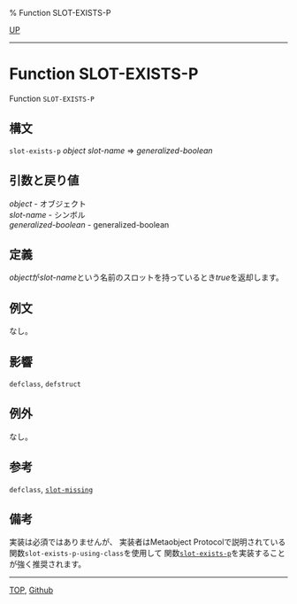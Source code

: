 % Function SLOT-EXISTS-P

[UP](7.7.html)  

---

# Function SLOT-EXISTS-P


Function `SLOT-EXISTS-P`


## 構文

`slot-exists-p` *object* *slot-name* => *generalized-boolean*


## 引数と戻り値

*object* - オブジェクト  
*slot-name* - シンボル  
*generalized-boolean* - generalized-boolean


## 定義

*object*が*slot-name*という名前のスロットを持っているとき*true*を返却します。


## 例文

なし。


## 影響

`defclass`, `defstruct`


## 例外

なし。



## 参考

`defclass`, [`slot-missing`](7.7.slot-missing.html)


## 備考

実装は必須ではありませんが、
実装者はMetaobject Protocolで説明されている
関数`slot-exists-p-using-class`を使用して
関数[`slot-exists-p`](7.7.slot-exists-p.html)を実装することが強く推奨されます。


---
[TOP](index.html),  [Github](https://github.com/nptcl/npt-japanese)

